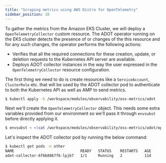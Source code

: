 ```yaml
---
title: "Scraping metrics using AWS Distro for OpenTelemetry"
sidebar_position: 10
---
```


To gather the metrics from the Amazon EKS Cluster, we will deploy a `OpenTelemetryCollector` custom resource. The ADOT operator running on the EKS cluster detects the presence of or changes of the this resource and for any such changes, the operator performs the following actions:

- Verifies that all the required connections for these creation, update, or deletion requests to the Kubernetes API server are available.
- Deploys ADOT collector instances in the way the user expressed in the `OpenTelemetryCollector` resource configuration.

The first thing we need to do is create resources like a `ServiceAccount`, `ClusterRole` etc. that will be used by the ADOT collector pod to authenticate to both the Kubernetes API as well as AMP to send metrics.

```bash
$ kubectl apply -k /workspace/modules/observability/oss-metrics/adot
```

Next we'll create the `OpenTelemetryCollector` object. This needs some extra variables provided from our environment so we'll pass it through `envsubst` before directly applying it.

```bash hook=deploy-adot
$ envsubst < <(cat /workspace/modules/observability/oss-metrics/adot/opentelemetrycollector.yaml) | kubectl apply -f -
```

Let's inspect the ADOT collector pod by running the below command:

```bash 
$ kubectl get pods -n other
NAME                              READY   STATUS    RESTARTS   AGE
adot-collector-6f6b8867f6-lpjb7   1/1     Running   2          11d
```

